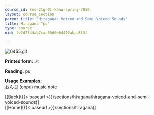 ```yaml
---
course_id: res-21g-01-kana-spring-2010
layout: course_section
parent_title: 'Hiragana: Voiced and Semi-Voiced Sounds'
title: Hiragana "pu"
type: course
uid: fe2d7744ab7cac59d0e64402abac8f3f

---
```


![0455.gif](/coursemedia/res-21g-01-kana-spring-2010/7bc03cdd40a3d1d3cc5dd875b2ab10c4_0455.gif)

**Printed form:** ぷ

**Reading:** pu

**Usage Examples:**  
おんぷ (onpu) music note

  
\[[Back]({{< baseurl >}}/sections/hiragana/hiragana-voiced-and-semi-voiced-sounds)\]  
\[[Home]({{< baseurl >}}/sections/hiragana)\]